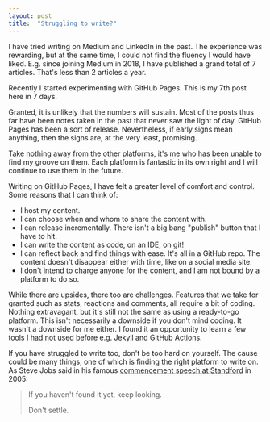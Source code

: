 ```yaml
---
layout: post
title:  "Struggling to write?"
---
```

I have tried writing on Medium and LinkedIn in the past.
The experience was rewarding, but at the same time,
I could not find the fluency I would have liked.
E.g. since joining Medium in 2018,
I have published a grand total of 7 articles.
That's less than 2 articles a year.

Recently I started experimenting with GitHub Pages.
This is my 7th post here in 7 days.

Granted, it is unlikely that the numbers will sustain.
Most of the posts thus far have been notes taken in the past
that never saw the light of day.
GitHub Pages has been a sort of release.
Nevertheless, if early signs mean anything, then the signs are, 
at the very least, promising.

Take nothing away from the other platforms,
it's me who has been unable to find my groove on them.
Each platform is fantastic in its own right 
and I will continue to use them in the future.

Writing on GitHub Pages, I have felt a greater level of comfort and control. Some reasons that I can think of:
- I host my content.
- I can choose when and whom to share the content with.
- I can release incrementally. There isn't a big bang "publish" button that I have to hit.
- I can write the content as code, on an IDE, on git!
- I can reflect back and find things with ease. It's all in a GitHub repo. The content doesn't disappear either with time, like on a social media site.
- I don't intend to charge anyone for the content, and I am not bound by a platform to do so.

While there are upsides, there too are challenges.
Features that we take for granted
such as stats, reactions and comments, all require a bit of coding.
Nothing extravagant, but it's still not the same as using a ready-to-go platform.
This isn't necessarily a downside if you don't mind coding.
It wasn't a downside for me either.
I found it an opportunity to learn a few tools I had not used before
e.g. Jekyll and GitHub Actions.

If you have struggled to write too, don't be too hard on yourself.
The cause could be many things, one of which is finding the right platform to write on.
As Steve Jobs said in his famous [commencement speech at Standford](https://news.stanford.edu/2005/06/12/youve-got-find-love-jobs-says/) in 2005:

> If you haven't found it yet, keep looking.
>
> Don't settle.